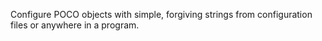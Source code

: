 ﻿Configure POCO objects with simple, forgiving strings from configuration files or anywhere in a program.